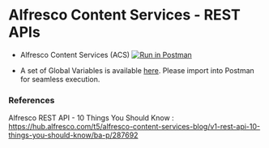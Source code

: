 # Alfresco Content Services - REST APIs

* Alfresco Content Services (ACS)
[![Run in Postman](https://run.pstmn.io/button.svg)](https://app.getpostman.com/run-collection/2755505-c8aa37df-3489-42c5-bc33-244742fb461a?action=collection%2Ffork&collection-url=entityId%3D2755505-c8aa37df-3489-42c5-bc33-244742fb461a%26entityType%3Dcollection%26workspaceId%3D7cc9b67f-91a2-49b9-a2ea-de9a1700135c)

* A set of Global Variables is available [here](workspace.postman_globals). Please import into Postman for seamless execution.

### References

Alfresco REST API - 10 Things You Should Know : 
<https://hub.alfresco.com/t5/alfresco-content-services-blog/v1-rest-api-10-things-you-should-know/ba-p/287692>
